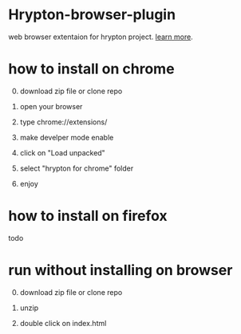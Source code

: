 # Hrypton-browser-plugin

web browser extentaion for hrypton project. 
[learn more](http://hrypton.ir).


# how to install on chrome

0. download zip file or clone repo

1. open your browser

2. type chrome://extensions/

3. make develper mode enable

4. click on "Load unpacked"

5. select "hrypton for chrome" folder

6. enjoy

# how to install on firefox

todo

# run without installing on browser

0. download zip file or clone repo

1. unzip

2. double click on index.html